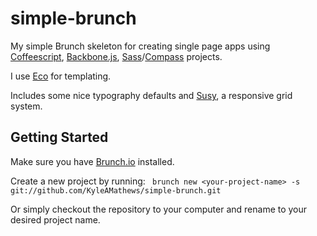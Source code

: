 simple-brunch
=============

My simple Brunch skeleton for creating single page apps using [Coffeescript](http://coffeescript.org/), [Backbone.js](http://documentcloud.github.com/backbone/), [Sass](http://sass-lang.com/)/[Compass](http://compass-style.org/reference/compass/) projects.

I use [Eco](https://github.com/sstephenson/eco) for templating.

Includes some nice typography defaults and [Susy](http://susy.oddbird.net/), a responsive grid system.

## Getting Started
Make sure you have [Brunch.io](http://brunch.io) installed.

Create a new project by running:
```` brunch new <your-project-name> -s git://github.com/KyleAMathews/simple-brunch.git````

Or simply checkout the repository to your computer and rename to your
desired project name.
